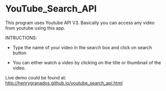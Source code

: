 # YouTube_Search_API

This program uses Youtube API V3. Basically you can access any video from youtube using this app. 

INTRUCTIONS:

- Type the name of your video in the search box and click on search button

- You can either watch a video by clicking on the title or thumbnail of the video.

Live demo could be found at: http://henrygranados.github.io/youtube_search_api.html
